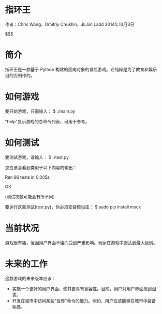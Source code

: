# 指环王
作者：Chris Wang，Dmitriy Chukhin，和Jim Ladd
2014年10月3日

$$$$$$$$$$$$$$$$$$$$$$$$$$$$$$$$$$$$$$$$$$$$$$$$$$$$$$$$$$$$$$$

# 简介
指环王是一款基于 Python 构建的面向对象的冒险游戏。它纯粹是为了教育和娱乐目的而制作的。

# 如何游戏
要开始游戏，只需输入：
$ ./main.py

"help"显示游戏的总命令列表，可用于参考。

# 如何测试
要测试游戏，请输入：
$ ./test.py

您应该会看到类似于以下内容的输出：

Ran 96 tests in 0.005s
 
OK

(测试次数可能会有所不同)
 
 要运行这些测试(test.py)，你必须安装模拟库：
 $ sudo pip install mock
 
# 当前状况
游戏很有趣，但因用户界面不佳而受到严重影响。玩家在游戏中途达到最大级别。

# 未来的工作
这款游戏的未来版本应该：
* 实施一个更好的用户界面，使其更具有宽容性。目前，用户对用户界面感到沮丧。
* 开发在城市中访问某些"世界"命令的能力。例如，用户应该能够在城市中装备物品。
